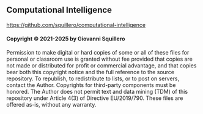 ## Computational Intelligence

<https://github.com/squillero/computational-intelligence>

#### Copyright © 2021-2025 by Giovanni Squillero

Permission to make digital or hard copies of some or all of these files for
personal or classroom use is granted without fee provided that copies are not
made or distributed for profit or commercial advantage, and that copies bear
both this copyright notice and the full reference to the source repository.
To republish, to redistribute to lists, or to post on servers, contact the
Author. Copyrights for third-party components must be honored.
The Author does not permit text and data mining (TDM) of this repository under
Article 4(3) of Directive EU/2019/790.
These files are offered as-is, without any warranty.
